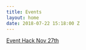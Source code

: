 ```yaml
---
title: Events
layout: home
date: 2018-07-22 15:18:00 Z
---
```


<div class="container-fluid">
  <div class="row">
    <div class="col-md-12">
      <div>
        <a href="https://nvite.com/InclusiveEvents/cee8" class="btn btn-default btn-lg">Event Hack Nov 27th</a>
      </div>
    </div>
  </div>
</div>
